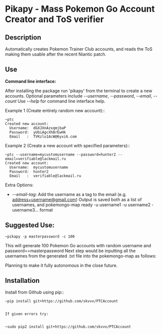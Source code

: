 Pikapy - Mass Pokemon Go Account Creator and ToS verifier
==============================================================

Description
-----------
Automatically creates Pokemon Trainer Club accounts, and reads the ToS making them usable after the recent Niantic patch.

Use
---
**Command line interface:**

After installing the package run 'pikapy' from the terminal to create a new accounts.
Optional parameters include *--username*, *--password*, *--email*, *--count*
Use *--help* for command line interface help.

Example 1 (Create entirely random new account)::

    ~ptc
    Created new account:
      Username:  dGXJXnAzxqmjbaP
      Password:  yUbiAgcXhBrEwHk
      Email   :  TVKzlu1AcW@6yxi6.com

Example 2 (Create a new account with specified parameters)::

    ~ptc --username=mycustomusername --password=hunter2 --email=verifiable@lackmail.ru
    Created new account:
      Username:  mycustomusername
      Password:  hunter2
      Email   :  verifiable@lackmail.ru

Extra Options:

- *--email-tag*: Add the username as a tag to the email (e.g. address+username@gmail.com)
Output is saved both as a list of usernames, and pokemongo-map ready -u username1 -u username2 -username3... format

Suggested Use:
-------------
    
    ~pikapy -p masterpassword -c 100

This will generate 100 Pokemon Go accounts with random username and password==masterpassword
Next step would be inputting all the usernames from the generated .txt file into the pokemongo-map as follows:


Planning to make it fully autonomous in the close future.
    

Installation
------------

Install from Github using pip::

    ~pip install git+https://github.com/skvvv/PTCAccount
    
    
    If given errors try:
    
    
    ~sudo pip2 install git+https://github.com/skvvv/PTCAccount
